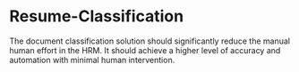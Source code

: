 # Resume-Classification
The document classification solution should significantly reduce the manual human effort in the HRM. It should achieve a higher level of accuracy and automation with minimal human intervention.
